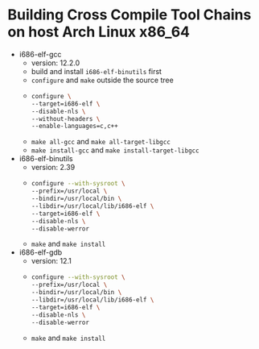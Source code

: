 # Building Cross Compile Tool Chains on host Arch Linux x86_64
- i686-elf-gcc
  - version: 12.2.0
  - build and install `i686-elf-binutils` first
  - `configure` and `make` outside the source tree
  - ```sh
    configure \
    --target=i686-elf \
    --disable-nls \
    --without-headers \
    --enable-languages=c,c++
    ```
  - `make all-gcc` and `make all-target-libgcc`
  - `make install-gcc` and `make install-target-libgcc`
- i686-elf-binutils
  - version: 2.39
  - ```sh
    configure --with-sysroot \
    --prefix=/usr/local \
    --bindir=/usr/local/bin \
    --libdir=/usr/local/lib/i686-elf \
    --target=i686-elf \
    --disable-nls \
    --disable-werror
    ```
  - `make` and `make install`
- i686-elf-gdb
  - version: 12.1
  - ```sh
    configure --with-sysroot \
    --prefix=/usr/local \
    --bindir=/usr/local/bin \
    --libdir=/usr/local/lib/i686-elf \
    --target=i686-elf \
    --disable-nls \
    --disable-werror
    ```
  - `make` and `make install`
